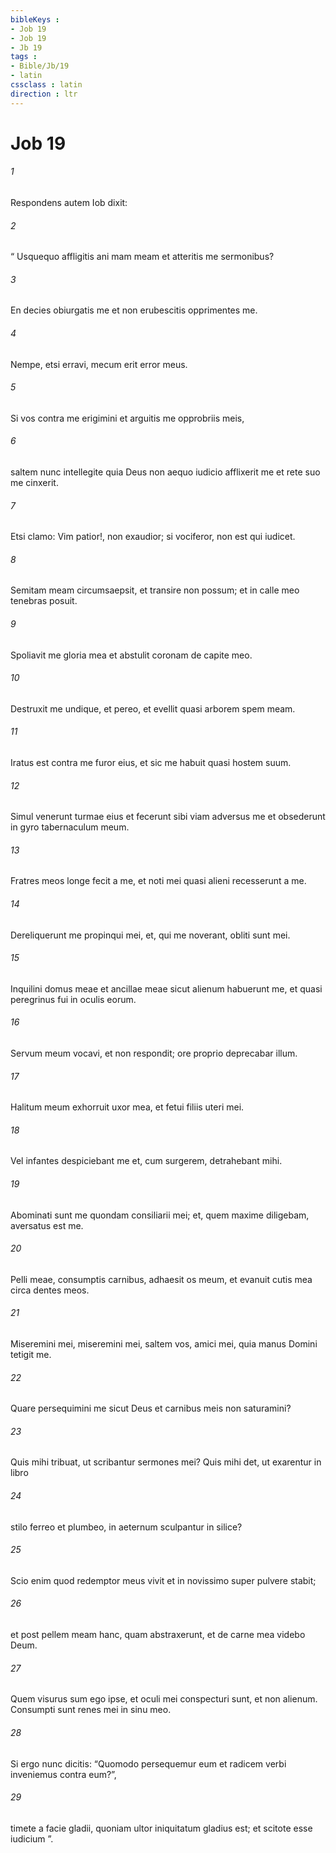 ```yaml
---
bibleKeys : 
- Job 19
- Job 19
- Jb 19
tags : 
- Bible/Jb/19
- latin
cssclass : latin
direction : ltr
---
```


# Job 19

###### 1
Respondens autem Iob dixit:
###### 2
“ Usquequo affligitis ani mam meam et atteritis me sermonibus?
###### 3
En decies obiurgatis me et non erubescitis opprimentes me.
###### 4
Nempe, etsi erravi, mecum erit error meus.
###### 5
Si vos contra me erigimini et arguitis me opprobriis meis,
###### 6
saltem nunc intellegite quia Deus non aequo iudicio afflixerit me et rete suo me cinxerit.
###### 7
Etsi clamo: Vim patior!, non exaudior; si vociferor, non est qui iudicet.
###### 8
Semitam meam circumsaepsit, et transire non possum; et in calle meo tenebras posuit.
###### 9
Spoliavit me gloria mea et abstulit coronam de capite meo.
###### 10
Destruxit me undique, et pereo, et evellit quasi arborem spem meam.
###### 11
Iratus est contra me furor eius, et sic me habuit quasi hostem suum.
###### 12
Simul venerunt turmae eius et fecerunt sibi viam adversus me et obsederunt in gyro tabernaculum meum.
###### 13
Fratres meos longe fecit a me, et noti mei quasi alieni recesserunt a me.
###### 14
Dereliquerunt me propinqui mei, et, qui me noverant, obliti sunt mei.
###### 15
Inquilini domus meae et ancillae meae sicut alienum habuerunt me, et quasi peregrinus fui in oculis eorum.
###### 16
Servum meum vocavi, et non respondit; ore proprio deprecabar illum.
###### 17
Halitum meum exhorruit uxor mea, et fetui filiis uteri mei.
###### 18
Vel infantes despiciebant me et, cum surgerem, detrahebant mihi.
###### 19
Abominati sunt me quondam consiliarii mei; et, quem maxime diligebam, aversatus est me.
###### 20
Pelli meae, consumptis carnibus, adhaesit os meum, et evanuit cutis mea circa dentes meos.
###### 21
Miseremini mei, miseremini mei, saltem vos, amici mei, quia manus Domini tetigit me.
###### 22
Quare persequimini me sicut Deus et carnibus meis non saturamini?
###### 23
Quis mihi tribuat, ut scribantur sermones mei? Quis mihi det, ut exarentur in libro
###### 24
stilo ferreo et plumbeo, in aeternum sculpantur in silice?
###### 25
Scio enim quod redemptor meus vivit et in novissimo super pulvere stabit;
###### 26
et post pellem meam hanc, quam abstraxerunt, et de carne mea videbo Deum.
###### 27
Quem visurus sum ego ipse, et oculi mei conspecturi sunt, et non alienum. Consumpti sunt renes mei in sinu meo.
###### 28
Si ergo nunc dicitis: “Quomodo persequemur eum et radicem verbi inveniemus contra eum?”,
###### 29
timete a facie gladii, quoniam ultor iniquitatum gladius est; et scitote esse iudicium ”.
